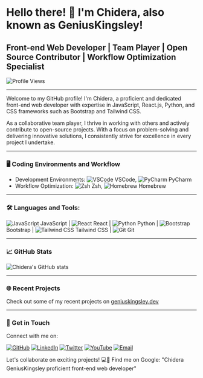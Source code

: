 # Hello there! 👋 I'm Chidera, also known as GeniusKingsley!

## Front-end Web Developer | Team Player | Open Source Contributor | Workflow Optimization Specialist

![Profile Views](https://img.shields.io/badge/Profile%20Views-123-blue)

---

Welcome to my GitHub profile! I'm Chidera, a proficient and dedicated front-end web developer with expertise in JavaScript, React.js, Python, and CSS frameworks such as Bootstrap and Tailwind CSS.

As a collaborative team player, I thrive in working with others and actively contribute to open-source projects. With a focus on problem-solving and delivering innovative solutions, I consistently strive for excellence in every project I undertake.

---

### 🖥️ Coding Environments and Workflow

- Development Environments: ![VSCode](https://img.shields.io/badge/VSCode-007ACC?style=for-the-badge&logo=visual-studio-code&logoColor=white) VSCode, ![PyCharm](https://img.shields.io/badge/PyCharm-000000?style=for-the-badge&logo=pycharm&logoColor=white) PyCharm
- Workflow Optimization: ![Zsh](https://img.shields.io/badge/Zsh-4EAA25?style=for-the-badge&logo=zsh&logoColor=white) Zsh, ![Homebrew](https://img.shields.io/badge/Homebrew-FBB040?style=for-the-badge&logo=homebrew&logoColor=white) Homebrew

---

### 🛠️ Languages and Tools:

![JavaScript](https://img.shields.io/badge/JavaScript-F7DF1E?style=for-the-badge&logo=javascript&logoColor=black) JavaScript |
![React](https://img.shields.io/badge/React-61DAFB?style=for-the-badge&logo=react&logoColor=black) React |
![Python](https://img.shields.io/badge/Python-3776AB?style=for-the-badge&logo=python&logoColor=white) Python |
![Bootstrap](https://img.shields.io/badge/Bootstrap-7952B3?style=for-the-badge&logo=bootstrap&logoColor=white) Bootstrap |
![Tailwind CSS](https://img.shields.io/badge/Tailwind_CSS-38B2AC?style=for-the-badge&logo=tailwind-css&logoColor=white) Tailwind CSS |
![Git](https://img.shields.io/badge/Git-F05032?style=for-the-badge&logo=git&logoColor=white) Git

---

### 📈 GitHub Stats

![Chidera's GitHub stats](https://github-readme-stats.vercel.app/api?username=zer0szn&show_icons=true&theme=tokyonight)

---

### 🌐 Recent Projects

Check out some of my recent projects on [geniuskingsley.dev](https://geniuskingsley.dev)

---

### 📮 Get in Touch

Connect with me on:

[![GitHub](https://img.shields.io/badge/GitHub-181717?style=for-the-badge&logo=github&logoColor=white)](https://github.com/zer0szn)
[![LinkedIn](https://img.shields.io/badge/LinkedIn-0077B5?style=for-the-badge&logo=linkedin&logoColor=white)](https://www.linkedin.com/in/zer0szn/)
[![Twitter](https://img.shields.io/badge/Twitter-1DA1F2?style=for-the-badge&logo=twitter&logoColor=white)](https://twitter.com/zer0szn4)
[![YouTube](https://img.shields.io/badge/YouTube-FF0000?style=for-the-badge&logo=youtube&logoColor=white)](https://youtube.com/zer0szn)
[![Email](https://img.shields.io/badge/Email-D14836?style=for-the-badge&logo=mail.ru&logoColor=white)](mailto:contact@geniuskingsley.dev)

Let's collaborate on exciting projects! 💻🚀 Find me on Google: "Chidera GeniusKingsley proficient front-end web developer"
